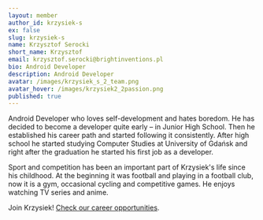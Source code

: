 ```yaml
---
layout: member
author_id: krzysiek-s
ex: false
slug: krzysiek-s
name: Krzysztof Serocki
short_name: Krzysztof
email: krzysztof.serocki@brightinventions.pl
bio: Android Developer
description: Android Developer
avatar: /images/krzysiek_s_2_team.png
avatar_hover: /images/krzysiek2_2passion.png
published: true
---
```

Android Developer who loves self-development and hates boredom. He has decided to become a developer quite early – in Junior High School. Then he established his career path and started following it consistently. After high school he started studying Computer Studies at University of Gdańsk and right after the graduation he started his first job as a developer.

Sport and competition has been an important part of Krzysiek's life since his childhood. At the beginning it was football and playing in a football club, now it is a gym, occasional cycling and competitive games. He enjoys watching TV series and anime.

Join Krzysiek! [Check our career opportunities](/career).
